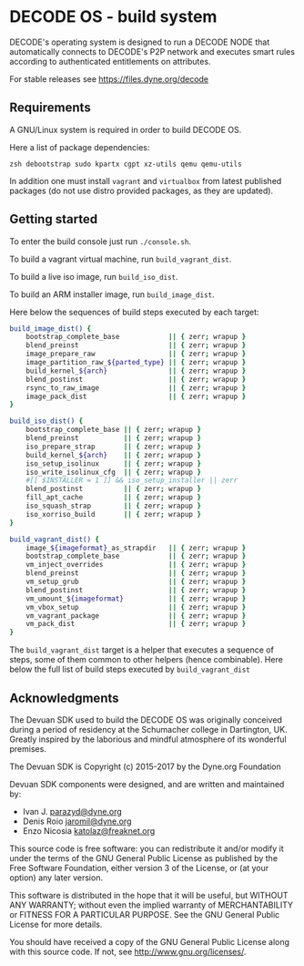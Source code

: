 # DECODE OS - build system

DECODE's operating system is designed to run a DECODE NODE that
automatically connects to DECODE's P2P network and executes smart
rules according to authenticated entitlements on attributes.

For stable releases see https://files.dyne.org/decode

## Requirements

A GNU/Linux system is required in order to build DECODE OS.

Here a list of package dependencies:
```
zsh debootstrap sudo kpartx cgpt xz-utils qemu qemu-utils
```

In addition one must install `vagrant` and `virtualbox` from latest
published packages (do not use distro provided packages, as they are
updated).


## Getting started

To enter the build console just run `./console.sh`.

To build a vagrant virtual machine, run `build_vagrant_dist`.

To build a live iso image, run `build_iso_dist`.

To build an ARM installer image, run `build_image_dist`.

Here below the sequences of build steps executed by each target:

```zsh
build_image_dist() {
	bootstrap_complete_base            || { zerr; wrapup }
	blend_preinst                      || { zerr; wrapup }
	image_prepare_raw                  || { zerr; wrapup }
	image_partition_raw_${parted_type} || { zerr; wrapup }
	build_kernel_${arch}               || { zerr; wrapup }
	blend_postinst                     || { zerr; wrapup }
	rsync_to_raw_image                 || { zerr; wrapup }
	image_pack_dist                    || { zerr; wrapup }
}

build_iso_dist() {
	bootstrap_complete_base || { zerr; wrapup }
	blend_preinst           || { zerr; wrapup }
	iso_prepare_strap       || { zerr; wrapup }
	build_kernel_${arch}    || { zerr; wrapup }
	iso_setup_isolinux      || { zerr; wrapup }
	iso_write_isolinux_cfg  || { zerr; wrapup }
	#[[ $INSTALLER = 1 ]] && iso_setup_installer || zerr
	blend_postinst          || { zerr; wrapup }
	fill_apt_cache          || { zerr; wrapup }
	iso_squash_strap        || { zerr; wrapup }
	iso_xorriso_build       || { zerr; wrapup }
}

build_vagrant_dist() {
	image_${imageformat}_as_strapdir   || { zerr; wrapup }
	bootstrap_complete_base            || { zerr; wrapup }
	vm_inject_overrides                || { zerr; wrapup }
	blend_preinst                      || { zerr; wrapup }
	vm_setup_grub                      || { zerr; wrapup }
	blend_postinst                     || { zerr; wrapup }
	vm_umount_${imageformat}           || { zerr; wrapup }
	vm_vbox_setup                      || { zerr; wrapup }
	vm_vagrant_package                 || { zerr; wrapup }
	vm_pack_dist                       || { zerr; wrapup }
}
```




The `build_vagrant_dist` target is a helper that executes a sequence
of steps, some of them common to other helpers (hence
combinable). Here below the full list of build steps executed by
`build_vagrant_dist`


## Acknowledgments

The Devuan SDK used to build the DECODE OS was originally conceived
during a period of residency at the Schumacher college in Dartington,
UK. Greatly inspired by the laborious and mindful atmosphere of its
wonderful premises.

The Devuan SDK is Copyright (c) 2015-2017 by the Dyne.org Foundation

Devuan SDK components were designed, and are written and maintained by:

- Ivan J. <parazyd@dyne.org>
- Denis Roio <jaromil@dyne.org>
- Enzo Nicosia <katolaz@freaknet.org>

This source code is free software: you can redistribute it and/or modify it
under the terms of the GNU General Public License as published by the Free
Software Foundation, either version 3 of the License, or (at your option)
any later version.

This software is distributed in the hope that it will be useful, but
WITHOUT ANY WARRANTY; without even the implied warranty of MERCHANTABILITY
or FITNESS FOR A PARTICULAR PURPOSE. See the GNU General Public License for
more details.

You should have received a copy of the GNU General Public License along
with this source code. If not, see <http://www.gnu.org/licenses/>.
